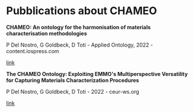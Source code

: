 # Pubblications about CHAMEO

**CHAMEO: An ontology for the harmonisation of materials characterisation methodologies**

P Del Nostro, G Goldbeck, D Toti - Applied Ontology, 2022 - content.iospress.com

[link](https://content.iospress.com/articles/applied-ontology/ao220271)



**The CHAMEO Ontology: Exploiting EMMO's Multiperspective Versatility for Capturing Materials Characterization Procedures**

P Del Nostro, G Goldbeck, D Toti - 2022 - ceur-ws.org

[link](http://ceur-ws.org/Vol-3240/short3.pdf)
